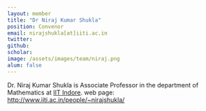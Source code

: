 ```yaml
---
layout: member
title: "Dr Niraj Kumar Shukla"
position: Convenor
email: nirajshukla[at]iiti.ac.in
twitter: 
github: 
scholar: 
image: /assets/images/team/niraj.png
alum: false
---
```


Dr. Niraj Kumar Shukla is Associate Professor in the department of Mathematics at [IIT Indore][1].
web page: http://www.iiti.ac.in/people/~nirajshukla/

[1]: http://cse.iiti.ac.in

